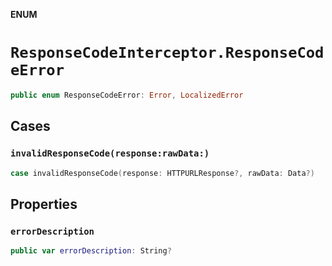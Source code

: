 **ENUM**

# `ResponseCodeInterceptor.ResponseCodeError`

```swift
public enum ResponseCodeError: Error, LocalizedError
```

## Cases
### `invalidResponseCode(response:rawData:)`

```swift
case invalidResponseCode(response: HTTPURLResponse?, rawData: Data?)
```

## Properties
### `errorDescription`

```swift
public var errorDescription: String?
```

